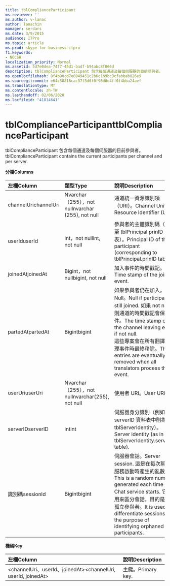 ```yaml
---
title: tblComplianceParticipant
ms.reviewer: ''
ms.author: v-lanac
author: lanachin
manager: serdars
ms.date: 3/9/2015
audience: ITPro
ms.topic: article
ms.prod: skype-for-business-itpro
f1.keywords:
- NOCSH
localization_priority: Normal
ms.assetid: 5d7e0dea-74f7-46d1-badf-b94abc8f066d
description: tblComplianceParticipant 包含每個通道及每個伺服器的目前參與者。
ms.openlocfilehash: 8f4b90cd7e8949451c2b6c1b9bc3cfabbab826e9
ms.sourcegitcommit: e64c50818cac37f3d6f0f96d0d4ff0f4bba24aef
ms.translationtype: MT
ms.contentlocale: zh-TW
ms.lasthandoff: 02/06/2020
ms.locfileid: "41814641"
---
```

# <a name="tblcomplianceparticipant"></a><span data-ttu-id="1675f-103">tblComplianceParticipant</span><span class="sxs-lookup"><span data-stu-id="1675f-103">tblComplianceParticipant</span></span>
 
<span data-ttu-id="1675f-104">tblComplianceParticipant 包含每個通道及每個伺服器的目前參與者。</span><span class="sxs-lookup"><span data-stu-id="1675f-104">tblComplianceParticipant contains the current participants per channel and per server.</span></span>
  
<span data-ttu-id="1675f-105">**分欄**</span><span class="sxs-lookup"><span data-stu-id="1675f-105">**Columns**</span></span>

|<span data-ttu-id="1675f-106">**左欄**</span><span class="sxs-lookup"><span data-stu-id="1675f-106">**Column**</span></span>|<span data-ttu-id="1675f-107">**類型**</span><span class="sxs-lookup"><span data-stu-id="1675f-107">**Type**</span></span>|<span data-ttu-id="1675f-108">**說明**</span><span class="sxs-lookup"><span data-stu-id="1675f-108">**Description**</span></span>|
|:-----|:-----|:-----|
|<span data-ttu-id="1675f-109">channelUri</span><span class="sxs-lookup"><span data-stu-id="1675f-109">channelUri</span></span>  <br/> |<span data-ttu-id="1675f-110">Nvarchar （255），not null</span><span class="sxs-lookup"><span data-stu-id="1675f-110">nvarchar (255), not null</span></span>  <br/> |<span data-ttu-id="1675f-111">通道統一資源識別項（URI）。</span><span class="sxs-lookup"><span data-stu-id="1675f-111">Channel Uniform Resource Identifier (URI).</span></span>  <br/> |
|<span data-ttu-id="1675f-112">userId</span><span class="sxs-lookup"><span data-stu-id="1675f-112">userId</span></span>  <br/> |<span data-ttu-id="1675f-113">int，not null</span><span class="sxs-lookup"><span data-stu-id="1675f-113">int, not null</span></span>  <br/> |<span data-ttu-id="1675f-114">參與者的主體識別碼（對應至 tblPrincipal prinID 資料表）。</span><span class="sxs-lookup"><span data-stu-id="1675f-114">Principal ID of the participant (corresponding to tblPrincipal.prinID table).</span></span>  <br/> |
|<span data-ttu-id="1675f-115">joinedAt</span><span class="sxs-lookup"><span data-stu-id="1675f-115">joinedAt</span></span>  <br/> |<span data-ttu-id="1675f-116">Bigint，not null</span><span class="sxs-lookup"><span data-stu-id="1675f-116">bigint, not null</span></span>  <br/> |<span data-ttu-id="1675f-117">加入事件的時間戳記。</span><span class="sxs-lookup"><span data-stu-id="1675f-117">Time stamp of the joining event.</span></span>  <br/> |
|<span data-ttu-id="1675f-118">partedAt</span><span class="sxs-lookup"><span data-stu-id="1675f-118">partedAt</span></span>  <br/> |<span data-ttu-id="1675f-119">Bigint</span><span class="sxs-lookup"><span data-stu-id="1675f-119">bigint</span></span>  <br/> |<span data-ttu-id="1675f-120">如果參與者仍在加入，則為 Null。</span><span class="sxs-lookup"><span data-stu-id="1675f-120">Null if participant is still joined.</span></span> <span data-ttu-id="1675f-121">如果 not null，則通道的時間戳記會保留事件。</span><span class="sxs-lookup"><span data-stu-id="1675f-121">The time stamp of the channel leaving event if not null.</span></span>  <br/> <span data-ttu-id="1675f-122">這些專案會在所有翻譯員處理事件時最終移除。</span><span class="sxs-lookup"><span data-stu-id="1675f-122">These entries are eventually removed when all translators process the event.</span></span>  <br/> |
|<span data-ttu-id="1675f-123">userUri</span><span class="sxs-lookup"><span data-stu-id="1675f-123">userUri</span></span>  <br/> |<span data-ttu-id="1675f-124">Nvarchar （255），not null</span><span class="sxs-lookup"><span data-stu-id="1675f-124">nvarchar(255), not null</span></span>  <br/> |<span data-ttu-id="1675f-125">使用者 URI。</span><span class="sxs-lookup"><span data-stu-id="1675f-125">User URI.</span></span>  <br/> |
|<span data-ttu-id="1675f-126">serverID</span><span class="sxs-lookup"><span data-stu-id="1675f-126">serverID</span></span>  <br/> |<span data-ttu-id="1675f-127">int</span><span class="sxs-lookup"><span data-stu-id="1675f-127">int</span></span>  <br/> |<span data-ttu-id="1675f-128">伺服器身分識別（例如在 serverID 資料表中則為 tblServerIdentity）。</span><span class="sxs-lookup"><span data-stu-id="1675f-128">Server identity (as in tblServerIdentity.serverID table).</span></span>  <br/> |
|<span data-ttu-id="1675f-129">識別碼</span><span class="sxs-lookup"><span data-stu-id="1675f-129">sessionId</span></span>  <br/> |<span data-ttu-id="1675f-130">Bigint</span><span class="sxs-lookup"><span data-stu-id="1675f-130">bigint</span></span>  <br/> |<span data-ttu-id="1675f-131">伺服器會話。</span><span class="sxs-lookup"><span data-stu-id="1675f-131">Server session.</span></span> <span data-ttu-id="1675f-132">這是在每次聊天服務啟動時產生的亂數字。</span><span class="sxs-lookup"><span data-stu-id="1675f-132">This is a random number generated each time a Chat service starts.</span></span> <span data-ttu-id="1675f-133">它是用來區分會話，目的是識別孤立參與者。</span><span class="sxs-lookup"><span data-stu-id="1675f-133">It is used to differentiate sessions for the purpose of identifying orphaned participants.</span></span>  <br/> |
   
<span data-ttu-id="1675f-134">**機碼**</span><span class="sxs-lookup"><span data-stu-id="1675f-134">**Key**</span></span>

|<span data-ttu-id="1675f-135">**左欄**</span><span class="sxs-lookup"><span data-stu-id="1675f-135">**Column**</span></span>|<span data-ttu-id="1675f-136">**說明**</span><span class="sxs-lookup"><span data-stu-id="1675f-136">**Description**</span></span>|
|:-----|:-----|
|<span data-ttu-id="1675f-137">\<channelUri、userId、joinedAt\></span><span class="sxs-lookup"><span data-stu-id="1675f-137">\<channelUri, userId, joinedAt\></span></span>  <br/> |<span data-ttu-id="1675f-138">主鍵。</span><span class="sxs-lookup"><span data-stu-id="1675f-138">Primary key.</span></span>  <br/> |
   

